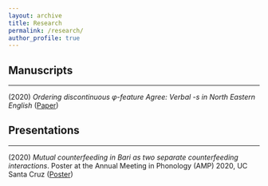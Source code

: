 ```yaml
---
layout: archive
title: Research
permalink: /research/
author_profile: true
---
```


## Manuscripts
---
(2020) *Ordering discontinuous &phi;-feature Agree: Verbal -s in North Eastern English* ([Paper](https://robertfritzsche.github.io/fritzsche.github.io/files/vbls-submission-version_4_1.pdf))

## Presentations
---
(2020) *Mutual counterfeeding in Bari as two separate counterfeeding interactions*. Poster at the Annual Meeting in Phonology (AMP) 2020, UC Santa Cruz ([Poster](https://robertfritzsche.github.io/fritzsche.github.io/files/fritzsche-mcf-amp2020))
